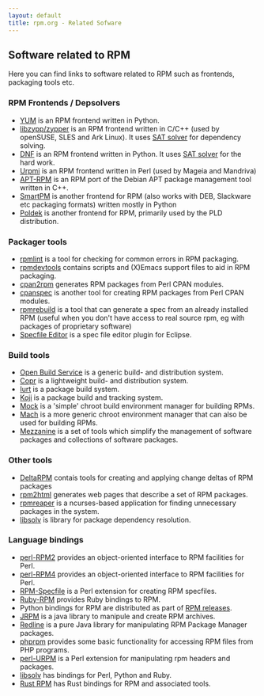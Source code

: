 ```yaml
---
layout: default
title: rpm.org - Related Sofware
---
```

## Software related to RPM

Here you can find links to software related to RPM such as frontends, packaging tools etc.

### RPM Frontends / Depsolvers

* [YUM](http://yum.baseurl.org/) is an RPM frontend written in Python.
* [libzypp/zypper](http://en.opensuse.org/Libzypp) is an RPM frontend written in C/C++ (used by openSUSE, SLES and Ark Linux). It uses [SAT solver](https://github.com/openSUSE/libsolv) for dependency solving.
* [DNF](https://github.com/rpm-software-management/dnf) is an RPM frontend written in Python. It uses [SAT solver](https://github.com/openSUSE/libsolv) for the hard work.
* [Urpmi](http://gitweb.mageia.org/software/rpm/urpmi/) is an RPM frontend written in Perl (used by Mageia and Mandriva)
* [APT-RPM](http://apt-rpm.org/) is an RPM port of the Debian APT package management tool written in C++.
* [SmartPM](http://labix.org/smart) is another frontend for RPM (also works with DEB, Slackware etc packaging formats) written mostly in Python
* [Poldek](http://poldek.pld-linux.org/) is another frontend for RPM, primarily used by the PLD distribution. 

### Packager tools
* [rpmlint](https://github.com/rpm-software-management/rpmlint) is a tool for checking for common errors in RPM packaging.
* [rpmdevtools](https://fedoraproject.org/wiki/Rpmdevtools) contains scripts and (X)Emacs support files to aid in RPM packaging.
* [cpan2rpm](http://search.cpan.org/~ecalder/cpan2rpm/) generates RPM packages from Perl CPAN modules.
* [cpanspec](http://cpanspec.sourceforge.net/) is another tool for creating RPM packages from Perl CPAN modules.
* [rpmrebuild](http://rpmrebuild.sourceforge.net/) is a tool that can generate a spec from an already installed RPM (useful when you don't have access to real source rpm, eg with packages of proprietary software)
* [Specfile Editor](http://www.eclipse.org/linuxtools/projectPages/specfile/) is a spec file editor plugin for Eclipse.

### Build tools 
* [Open Build Service](http://openbuildservice.org/) is a generic build- and distribution system.
* [Copr](https://fedorahosted.org/copr/) is a lightweight build- and distribution system.
* [Iurt](https://wiki.mageia.org/en/Iurt) is a package build system.
* [Koji](https://fedorahosted.org/koji/) is a package build and tracking system.
* [Mock](https://github.com/rpm-software-management/mock) is a 'simple' chroot build environment manager for building RPMs.
* [Mach](http://thomas.apestaart.org/projects/mach/) is a more generic chroot environment manager that can also be used for building RPMs.
* [Mezzanine](http://beta.kainx.org/wiki/view/Mezzanine) is a set of tools which simplify the management of software packages and collections of software packages. 

### Other tools
* [DeltaRPM](http://gitorious.org/deltarpm/) contais tools for creating and applying change deltas of RPM packages
* [rpm2html](http://www.nongnu.org/rpm2html/) generates web pages that describe a set of RPM packages.
* [rpmreaper](https://fedorahosted.org/rpmreaper/) is a ncurses-based application for finding unnecessary packages in the system.
* [libsolv](https://github.com/openSUSE/libsolv) is library for package dependency resolution. 

### Language bindings
* [perl-RPM2](http://search.cpan.org/dist/RPM2/) provides an object-oriented interface to RPM facilities for Perl.
* [perl-RPM4](http://search.cpan.org/~tvignaud/RPM4/) provides an object-oriented interface to RPM facilities for Perl.
* [RPM-Specfile](http://search.cpan.org/dist/RPM-Specfile/) is a Perl extension for creating RPM specfiles.
* [Ruby-RPM](http://rubyforge.org/projects/ruby-rpm/) provides Ruby bindings to RPM.
* Python bindings for RPM are distributed as part of [RPM releases](download).
* [JRPM](http://jrpm.sourceforge.net/) is a java library to manipule and create RPM archives.
* [Redline](http://www.introspectrum.com/oss/) is a pure Java library for manipulating RPM Package Manager packages.
* [phprpm](http://cekirdek.uludag.org.tr/~meren/php_rpm/) provides some basic functionality for accessing RPM files from PHP programs.
* [perl-URPM](http://gitweb.mageia.org/software/rpm/perl-URPM/) is a Perl extension for manipulating rpm headers and packages.
* [libsolv](https://github.com/openSUSE/libsolv) has bindings for Perl, Python and Ruby. 
* [Rust RPM](https://github.com/rustrpm) has Rust bindings for RPM and associated tools.



